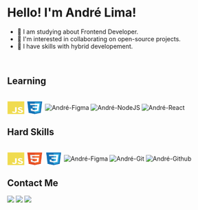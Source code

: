 # Hello! I'm André Lima!
* 🔭 I am studying about Frontend Developer.
* 🤝 I'm interested in collaborating on open-source projects.
* 🌱 I have skills with hybrid developement.
<br/>
  
## Learning
  
  <div style="display: inline_block"><br>
  
  <img align="center" alt="André-Js" height="30" width="40" src="https://raw.githubusercontent.com/devicons/devicon/master/icons/javascript/javascript-plain.svg">
  <img align="center" alt="André-CSS" height="30" width="40" src="https://raw.githubusercontent.com/devicons/devicon/master/icons/css3/css3-original.svg">
  <img align="center" alt="André-Figma" height="30" width="40" src="https://cdn.jsdelivr.net/gh/devicons/devicon@latest/icons/figma/figma-original.svg" />
  <img align="center" alt="André-NodeJS" height="30" width="40" src="https://devicon-website.vercel.app/api/nodejs/original.svg">
  <img align="center" alt="André-React" height="30" width="40" src="https://devicon-website.vercel.app/api/react/original.svg">
          
</div>

## Hard Skills
<div style="display: inline_block"><br>
  
  <img align="center" alt="André-Js" height="30" width="40" src="https://raw.githubusercontent.com/devicons/devicon/master/icons/javascript/javascript-plain.svg">
  <img align="center" alt="André-HTML" height="30" width="40" src="https://raw.githubusercontent.com/devicons/devicon/master/icons/html5/html5-original.svg">
  <img align="center" alt="André-CSS" height="30" width="40" src="https://raw.githubusercontent.com/devicons/devicon/master/icons/css3/css3-original.svg">
  <img align="center" alt="André-Figma" height="30" width="40" src="https://cdn.jsdelivr.net/gh/devicons/devicon@latest/icons/figma/figma-original.svg" />
  <img align="center" alt="André-Git" height="30" width="40" src="https://devicon-website.vercel.app/api/git/original.svg">
  <img align="center" alt="André-Github" height="30" width="40" src="https://devicon-website.vercel.app/api/github/original.svg?color=%23FFFFFF">
  
</div>

## Contact Me

  <a href = "mailto:Decodevofcial@gmail.com"><img src="https://img.shields.io/badge/-Gmail-%23333?style=for-the-badge&logo=gmail&logoColor=white" target="_blank"></a>
  <a href="https://www.linkedin.com/in/andre-couto-lima/" target="_blank"><img src="https://img.shields.io/badge/-LinkedIn-%230077B5?style=for-the-badge&logo=linkedin&logoColor=white" target="_blank"></a> 
  <a href="https://github.com/DecoDevOficial" target="_blank"><img src="https://img.shields.io/badge/GitHub-100000?style=for-the-badge&logo=github&logoColor=white" target="_blank"></a>
